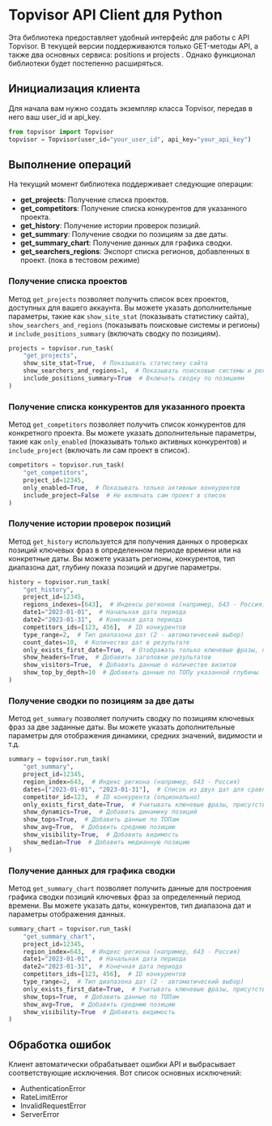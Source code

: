 # Topvisor API Client для Python

Эта библиотека предоставляет удобный интерфейс для работы с API Topvisor. В текущей версии поддерживаются только GET-методы API, а также два основных сервиса: positions и projects . Однако функционал библиотеки будет постепенно расширяться.


## Инициализация клиента
Для начала вам нужно создать экземпляр класса Topvisor, передав в него ваш user_id и api_key.

```python
from topvisor import Topvisor
topvisor = Topvisor(user_id="your_user_id", api_key="your_api_key")
```

## Выполнение операций
На текущий момент библиотека поддерживает следующие операции:

- **get_projects**: Получение списка проектов.
- **get_competitors**: Получение списка конкурентов для указанного проекта.
- **get_history**: Получение истории проверок позиций.
- **get_summary**: Получение сводки по позициям за две даты.
- **get_summary_chart**: Получение данных для графика сводки.
- **get_searchers_regions**: Экспорт списка регионов, добавленных в проект. (пока в тестовом режиме)

### Получение списка проектов
Метод `get_projects` позволяет получить список всех проектов, доступных для вашего аккаунта. Вы можете указать дополнительные параметры, такие как `show_site_stat` (показывать статистику сайта), `show_searchers_and_regions` (показывать поисковые системы и регионы) и `include_positions_summary` (включать сводку по позициям).

```python
projects = topvisor.run_task(
    "get_projects",
    show_site_stat=True,  # Показывать статистику сайта
    show_searchers_and_regions=1,  # Показывать поисковые системы и регионы (1 - да)
    include_positions_summary=True  # Включать сводку по позициям
)
```
### Получение списка конкурентов для указанного проекта
Метод `get_competitors` позволяет получить список конкурентов для конкретного проекта. Вы можете указать дополнительные параметры, такие как `only_enabled` (показывать только активных конкурентов) и `include_project` (включать ли сам проект в список).

```python
competitors = topvisor.run_task(
    "get_competitors",
    project_id=12345,
    only_enabled=True,  # Показывать только активных конкурентов
    include_project=False  # Не включать сам проект в список
)
```
### Получение истории проверок позиций
Метод `get_history` используется для получения данных о проверках позиций ключевых фраз в определенном периоде времени или на конкретные даты. Вы можете указать регионы, конкурентов, тип диапазона дат, глубину показа позиций и другие параметры.


```python
history = topvisor.run_task(
    "get_history",
    project_id=12345,
    regions_indexes=[643],  # Индексы регионов (например, 643 - Россия)
    date1="2023-01-01",  # Начальная дата периода
    date2="2023-01-31",  # Конечная дата периода
    competitors_ids=[123, 456],  # ID конкурентов
    type_range=2,  # Тип диапазона дат (2 - автоматический выбор)
    count_dates=10,  # Количество дат в результате
    only_exists_first_date=True,  # Отображать только ключевые фразы, присутствующие в первой проверке
    show_headers=True,  # Добавить заголовки результатов
    show_visitors=True,  # Добавить данные о количестве визитов
    show_top_by_depth=10  # Добавить данные по ТОПу указанной глубины
)
```
### Получение сводки по позициям за две даты
Метод `get_summary` позволяет получить сводку по позициям ключевых фраз за две заданные даты. Вы можете указать дополнительные параметры для отображения динамики, средних значений, видимости и т.д.


```python
summary = topvisor.run_task(
    "get_summary",
    project_id=12345,
    region_index=643,  # Индекс региона (например, 643 - Россия)
    dates=["2023-01-01", "2023-01-31"],  # Список из двух дат для сравнения
    competitor_id=123,  # ID конкурента (опционально)
    only_exists_first_date=True,  # Учитывать ключевые фразы, присутствующие в обеих датах
    show_dynamics=True,  # Добавить динамику позиций
    show_tops=True,  # Добавить данные по ТОПам
    show_avg=True,  # Добавить среднюю позицию
    show_visibility=True,  # Добавить видимость
    show_median=True  # Добавить медианную позицию
)
```
### Получение данных для графика сводки
Метод `get_summary_chart` позволяет получить данные для построения графика сводки позиций ключевых фраз за определенный период времени. Вы можете указать даты, конкурентов, тип диапазона дат и параметры отображения данных.

```python
summary_chart = topvisor.run_task(
    "get_summary_chart",
    project_id=12345,
    region_index=643,  # Индекс региона (например, 643 - Россия)
    date1="2023-01-01",  # Начальная дата периода
    date2="2023-01-31",  # Конечная дата периода
    competitors_ids=[123, 456],  # ID конкурентов
    type_range=2,  # Тип диапазона дат (2 - автоматический выбор)
    only_exists_first_date=True,  # Учитывать ключевые фразы, присутствующие во всех датах
    show_tops=True,  # Добавить данные по ТОПам
    show_avg=True,  # Добавить среднюю позицию
    show_visibility=True  # Добавить видимость
)
```

## Обработка ошибок
Клиент автоматически обрабатывает ошибки API и выбрасывает соответствующие исключения. Вот список основных исключений:

- AuthenticationError
- RateLimitError
- InvalidRequestError
- ServerError
